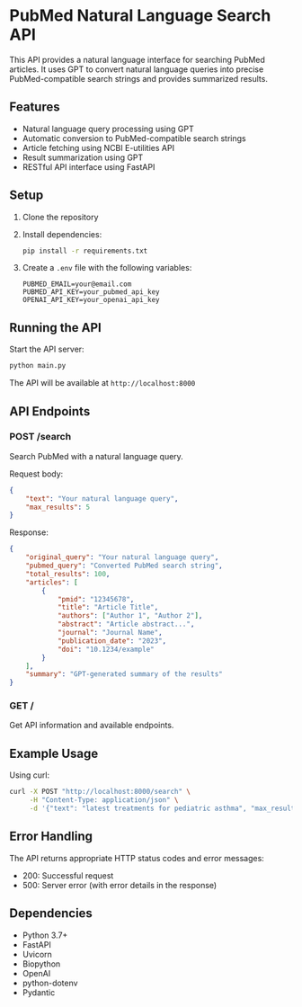 # PubMed Natural Language Search API

This API provides a natural language interface for searching PubMed articles. It uses GPT to convert natural language queries into precise PubMed-compatible search strings and provides summarized results.

## Features

- Natural language query processing using GPT
- Automatic conversion to PubMed-compatible search strings
- Article fetching using NCBI E-utilities API
- Result summarization using GPT
- RESTful API interface using FastAPI

## Setup

1. Clone the repository
2. Install dependencies:
   ```bash
   pip install -r requirements.txt
   ```

3. Create a `.env` file with the following variables:
   ```
   PUBMED_EMAIL=your@email.com
   PUBMED_API_KEY=your_pubmed_api_key
   OPENAI_API_KEY=your_openai_api_key
   ```

## Running the API

Start the API server:
```bash
python main.py
```

The API will be available at `http://localhost:8000`

## API Endpoints

### POST /search
Search PubMed with a natural language query.

Request body:
```json
{
    "text": "Your natural language query",
    "max_results": 5
}
```

Response:
```json
{
    "original_query": "Your natural language query",
    "pubmed_query": "Converted PubMed search string",
    "total_results": 100,
    "articles": [
        {
            "pmid": "12345678",
            "title": "Article Title",
            "authors": ["Author 1", "Author 2"],
            "abstract": "Article abstract...",
            "journal": "Journal Name",
            "publication_date": "2023",
            "doi": "10.1234/example"
        }
    ],
    "summary": "GPT-generated summary of the results"
}
```

### GET /
Get API information and available endpoints.

## Example Usage

Using curl:
```bash
curl -X POST "http://localhost:8000/search" \
     -H "Content-Type: application/json" \
     -d '{"text": "latest treatments for pediatric asthma", "max_results": 5}'
```

## Error Handling

The API returns appropriate HTTP status codes and error messages:
- 200: Successful request
- 500: Server error (with error details in the response)

## Dependencies

- Python 3.7+
- FastAPI
- Uvicorn
- Biopython
- OpenAI
- python-dotenv
- Pydantic 